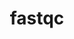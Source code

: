 ---
title: "fastqc"
layout: cache
categories: [package, develop]
meta: {"compilers": ["gcc@=7.3.1"], "num_specs": 6, "num_specs_by_stack": {"aws-isc": 3, "aws-isc-aarch64": 3, "root": 6}, "oss": ["amzn2"], "platforms": ["linux"], "stacks": ["aws-isc", "aws-isc-aarch64", "root"], "targets": ["aarch64", "x86_64_v3"], "versions": ["0.12.1"]}
spec_details: [{"compiler": "gcc@=7.3.1", "hash": "bms2y7sndml3rwzetatkcbckgxmm53jq", "os": "amzn2", "platform": "linux", "size": "-", "stacks": ["aws-isc-aarch64", "root"], "tarball": "https://binaries.spack.io/develop/build_cache/linux-amzn2-aarch64/gcc-7.3.1/fastqc-0.12.1/linux-amzn2-aarch64-gcc-7.3.1-fastqc-0.12.1-bms2y7sndml3rwzetatkcbckgxmm53jq.spack", "target": "aarch64", "variants": ["build_system=generic", "patches=886aba9"], "versions": ["0.12.1"]}, {"compiler": "gcc@=7.3.1", "hash": "wbdunsfvicarjltxopfxvl2qsvzyf2ji", "os": "amzn2", "platform": "linux", "size": "-", "stacks": ["aws-isc-aarch64", "root"], "tarball": "https://binaries.spack.io/develop/build_cache/linux-amzn2-aarch64/gcc-7.3.1/fastqc-0.12.1/linux-amzn2-aarch64-gcc-7.3.1-fastqc-0.12.1-wbdunsfvicarjltxopfxvl2qsvzyf2ji.spack", "target": "aarch64", "variants": ["build_system=generic", "patches=886aba9"], "versions": ["0.12.1"]}, {"compiler": "gcc@=7.3.1", "hash": "yrsfnni2ki7w73drlp6vzs4jmmngmybg", "os": "amzn2", "platform": "linux", "size": "-", "stacks": ["aws-isc-aarch64", "root"], "tarball": "https://binaries.spack.io/develop/build_cache/linux-amzn2-aarch64/gcc-7.3.1/fastqc-0.12.1/linux-amzn2-aarch64-gcc-7.3.1-fastqc-0.12.1-yrsfnni2ki7w73drlp6vzs4jmmngmybg.spack", "target": "aarch64", "variants": ["build_system=generic", "patches=886aba9"], "versions": ["0.12.1"]}, {"compiler": "gcc@=7.3.1", "hash": "lytuu76ddopgqtct7khzcqth6renc3xb", "os": "amzn2", "platform": "linux", "size": "-", "stacks": ["aws-isc", "root"], "tarball": "https://binaries.spack.io/develop/build_cache/linux-amzn2-x86_64_v3/gcc-7.3.1/fastqc-0.12.1/linux-amzn2-x86_64_v3-gcc-7.3.1-fastqc-0.12.1-lytuu76ddopgqtct7khzcqth6renc3xb.spack", "target": "x86_64_v3", "variants": ["build_system=generic", "patches=886aba9"], "versions": ["0.12.1"]}, {"compiler": "gcc@=7.3.1", "hash": "ym3kh3a63ofhbrcmudom5wovi2mvhr5m", "os": "amzn2", "platform": "linux", "size": "-", "stacks": ["aws-isc", "root"], "tarball": "https://binaries.spack.io/develop/build_cache/linux-amzn2-x86_64_v3/gcc-7.3.1/fastqc-0.12.1/linux-amzn2-x86_64_v3-gcc-7.3.1-fastqc-0.12.1-ym3kh3a63ofhbrcmudom5wovi2mvhr5m.spack", "target": "x86_64_v3", "variants": ["build_system=generic", "patches=886aba9"], "versions": ["0.12.1"]}, {"compiler": "gcc@=7.3.1", "hash": "zv3ex5rx6l5grld57jwaeup7vsub7uva", "os": "amzn2", "platform": "linux", "size": "-", "stacks": ["aws-isc", "root"], "tarball": "https://binaries.spack.io/develop/build_cache/linux-amzn2-x86_64_v3/gcc-7.3.1/fastqc-0.12.1/linux-amzn2-x86_64_v3-gcc-7.3.1-fastqc-0.12.1-zv3ex5rx6l5grld57jwaeup7vsub7uva.spack", "target": "x86_64_v3", "variants": ["build_system=generic", "patches=886aba9"], "versions": ["0.12.1"]}]
---